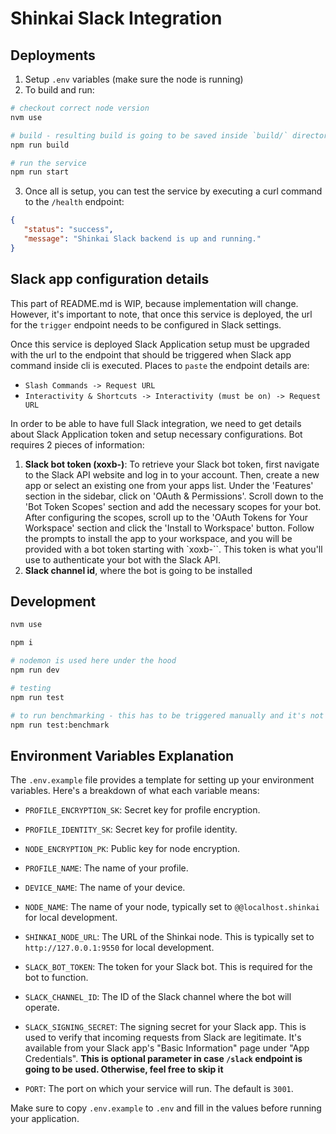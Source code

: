 # Shinkai Slack Integration

## Deployments

1. Setup `.env` variables (make sure the node is running)
2. To build and run:

```bash
# checkout correct node version 
nvm use

# build - resulting build is going to be saved inside `build/` directory 
npm run build

# run the service
npm run start
```

3. Once all is setup, you can test the service by executing a curl command to the `/health` endpoint:

```json
{
   "status": "success",
   "message": "Shinkai Slack backend is up and running."
}
```

## Slack app configuration details

This part of README.md is WIP, because implementation will change. However, it's important to note, that once this service is deployed, the url for the `trigger` endpoint needs to be configured in Slack settings.

Once this service is deployed Slack Application setup must be upgraded with the url to the endpoint that should be triggered when Slack app command inside cli is executed. Places to `paste` the endpoint details are:

* `Slash Commands -> Request URL`
* `Interactivity & Shortcuts -> Interactivity (must be on) -> Request URL`

In order to be able to have full Slack integration, we need to get details about Slack Application token and setup necessary configurations. Bot requires 2 pieces of information:

1. **Slack bot token (xoxb-)**: To retrieve your Slack bot token, first navigate to the Slack API website and log in to your account. Then, create a new app or select an existing one from your apps list. Under the 'Features' section in the sidebar, click on 'OAuth & Permissions'. Scroll down to the 'Bot Token Scopes' section and add the necessary scopes for your bot. After configuring the scopes, scroll up to the 'OAuth Tokens for Your Workspace' section and click the 'Install to Workspace' button. Follow the prompts to install the app to your workspace, and you will be provided with a bot token starting with `xoxb-``. This token is what you'll use to authenticate your bot with the Slack API.
2. **Slack channel id**, where the bot is going to be installed

## Development

```bash
nvm use

npm i

# nodemon is used here under the hood
npm run dev

# testing
npm run test

# to run benchmarking - this has to be triggered manually and it's not included in default tests
npm run test:benchmark
```

## Environment Variables Explanation

The `.env.example` file provides a template for setting up your environment variables. Here's a breakdown of what each variable means:

* `PROFILE_ENCRYPTION_SK`: Secret key for profile encryption.
* `PROFILE_IDENTITY_SK`: Secret key for profile identity.
* `NODE_ENCRYPTION_PK`: Public key for node encryption.

* `PROFILE_NAME`: The name of your profile.
* `DEVICE_NAME`: The name of your device.
* `NODE_NAME`: The name of your node, typically set to `@@localhost.shinkai` for local development.

* `SHINKAI_NODE_URL`: The URL of the Shinkai node. This is typically set to `http://127.0.0.1:9550` for local development.

* `SLACK_BOT_TOKEN`: The token for your Slack bot. This is required for the bot to function.
* `SLACK_CHANNEL_ID`: The ID of the Slack channel where the bot will operate.
* `SLACK_SIGNING_SECRET`: The signing secret for your Slack app. This is used to verify that incoming requests from Slack are legitimate. It's available from your Slack app's "Basic Information" page under "App Credentials". **This is optional parameter in case `/slack` endpoint is going to be used. Otherwise, feel free to skip it**

* `PORT`: The port on which your service will run. The default is `3001`.

Make sure to copy `.env.example` to `.env` and fill in the values before running your application.
